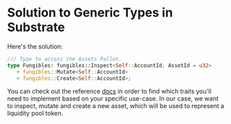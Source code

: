 # Solution to Generic Types in Substrate

Here's the solution:
```rust
/// Type to access the Assets Pallet.
type Fungibles: fungibles::Inspect<Self::AccountId, AssetId = u32>
   + fungibles::Mutate<Self::AccountId>
   + fungibles::Create<Self::AccountId>;
```

You can check out the reference [docs](https://paritytech.github.io/polkadot-sdk/master/frame_support/traits/tokens/fungibles/index.html) in order to find which traits you'll need to implement based on your specific
use-case. In our case, we want to inspect, mutate and create a new asset, which will be used to represent a liquidity
pool token.